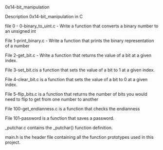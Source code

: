 0x14-bit_manipulation

Description 0x14-bit_manipulation in C

file 0 - 0-binary_to_uint.c - Write a function that converts a binary number to an unsigned int

File 1-print_binary.c - Write a function that prints the binary representation of a number

File 2-get_bit.c - Write a function that returns the value of a bit at a given index.

File 3-set_bit.cis a function that sets the value of a bit to 1 at a given index.

File 4-clear_bit.c is a function that sets the value of a bit to 0 at a given index.

File 5-flip_bits.c is a function that returns the number of bits you would need to flip to get from one number to another

File 100-get_endianness.c is a function that checks the endianness

File 101-password is a function that saves a password.

_putchar.c contains the _putchar() function definition.

main.h is the header file containing all the function prototypes used in this project.
